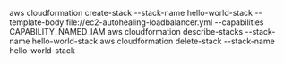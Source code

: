 aws cloudformation create-stack --stack-name hello-world-stack --template-body file://ec2-autohealing-loadbalancer.yml --capabilities CAPABILITY_NAMED_IAM
aws cloudformation describe-stacks --stack-name hello-world-stack
aws cloudformation delete-stack --stack-name hello-world-stack